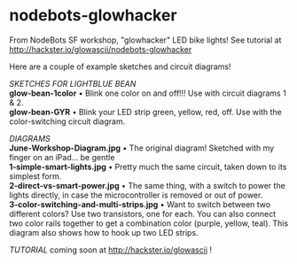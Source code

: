 # nodebots-glowhacker

From NodeBots SF workshop, "glowhacker" LED bike lights! See tutorial at http://hackster.io/glowascii/nodebots-glowhacker

Here are a couple of example sketches and circuit diagrams!

_SKETCHES FOR LIGHTBLUE BEAN_  
**glow-bean-1color** • Blink one color on and off!!! Use with circuit diagrams 1 & 2.  
**glow-bean-GYR** • Blink your LED strip green, yellow, red, off. Use with the color-switching circuit diagram.  

_DIAGRAMS_  
**June-Workshop-Diagram.jpg** • The original diagram! Sketched with my finger on an iPad... be gentle  
**1-simple-smart-lights.jpg** • Pretty much the same circuit, taken down to its simplest form.  
**2-direct-vs-smart-power.jpg** • The same thing, with a switch to power the lights directly, in case the microcontroller is removed or out of power.  
**3-color-switching-and-multi-strips.jpg** • Want to switch between two different colors? Use two transistors, one for each. You can also connect two color rails together to get a combination color (purple, yellow, teal). This diagram also shows how to hook up two LED strips.  

_TUTORIAL_ coming soon at http://hackster.io/glowascii !
